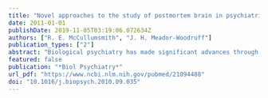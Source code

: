 ```yaml
---
title: "Novel approaches to the study of postmortem brain in psychiatric illness: old limitations and new challenges"
date: 2011-01-01
publishDate: 2019-11-05T03:19:06.072634Z
authors: ["R. E. McCullumsmith", "J. H. Meador-Woodruff"]
publication_types: ["2"]
abstract: "Biological psychiatry has made significant advances through the development of postmortem studies, animal models, and studies with living humans. Although these approaches each have advantages and disadvantages, the postmortem field is undergoing a significant shift toward more complex and informative methodologies. In the first part of this review, we summarize the long-standing methodologic challenges facing this field. In the second part of the article, we discuss the innovative approaches being used for postmortem studies, including laser capture microdissection and subcellular fractionization. These techniques will permit scientists working in the postmortem field to ask and answer the largest possible questions, providing new targets for drug discovery and improved treatments for severe mental illness."
featured: false
publication: "*Biol Psychiatry*"
url_pdf: "https://www.ncbi.nlm.nih.gov/pubmed/21094488"
doi: "10.1016/j.biopsych.2010.09.035"
---
```


